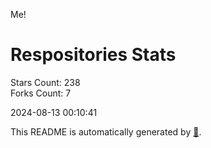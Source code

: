 Me!

# Respositories Stats
Stars Count: 238  
Forks Count: 7

2024-08-13 00:10:41  

This README is automatically generated by [🐰](https://github.com/rnitta/rnitta).
